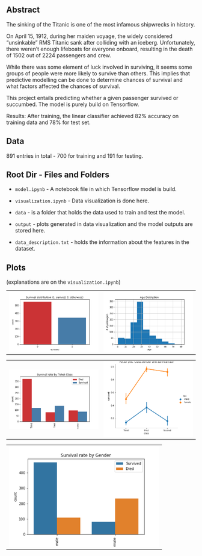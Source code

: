 ## Abstract 
The sinking of the Titanic is one of the most
 infamous shipwrecks in history.

On April 15, 1912, during her maiden voyage, 
the widely considered “unsinkable” RMS Titanic
sank after colliding with an iceberg. 
Unfortunately, there weren’t enough 
lifeboats for everyone onboard, resulting
in the death of 1502 out of 2224 passengers
and crew.

While there was some element of luck involved
 in surviving, it seems some groups of people 
 were more likely to survive than others. 
 This implies that predictive modelling can
 be done to determine chances of survival
 and what factors affected the chances of 
 survival.
 
 This project entails predicting whether a
 given passenger survived or succumbed. 
 The model is purely build on Tensorflow.
 
 Results: After training, the linear classifier
 achieved 82% accuracy on training data and 78%
 for test set.
 
 ## Data
 891 entries in total - 700 for training and 
 191 for testing.
 
 ## Root Dir - Files and Folders
 
 - `model.ipynb` - A notebook file in which
 Tensorflow model is build.
 
 - `visualization.ipynb` - Data visualization
 is done here.
 
 - `data` - is a folder that holds the data
 used to train and test the model.
 
 - `output` - plots generated in data visualization
 and the model outputs are stored here.
 
 - `data_description.txt` - holds the information
 about the features in the dataset.
 
 ## Plots
 (explanations are on the `visualization.ipynb`)
 <table style="width:100%">
  <tr>
    <th><img src="output/survival.png" width=400></th>
    <th><img src="output/age.png" width=400></th>
  </tr>
  </table>
  
  <table style="width:100%">
  <tr>
    <th><img src="output/survival_class.png" width=400></th>
    <th><img src="output/survival_class_factorplot.png" width=400></th>
  </tr>
  </table>
  
  <table style="width:100%">
  <tr>
    <th><img src="output/survival_gender.png" width=400></th>
  </tr>
  </table>

